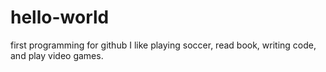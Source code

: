 # hello-world
first programming for github
I like playing soccer, read book, writing code, and play video games.

